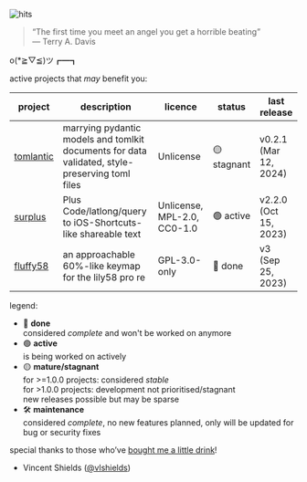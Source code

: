 ![hits](https://img.shields.io/endpoint?url=https://hits.dwyl.com/markjoshwel/markjoshwel.json&style=flat-square&label=Hits&color=6244bb)

> “The first time you meet an angel you get a horrible beating”  
> ― Terry A. Davis

o(*≧▽≦)ツ┏━┓

active projects that _may_ benefit you:

| project | description | licence | status | last release |
|---|---|---|---|---|
| [tomlantic](https://github.com/markjoshwel/tomlantic) | marrying pydantic models and tomlkit documents for data validated, style-preserving toml files | Unlicense | 🟡 stagnant | v0.2.1 (Mar 12, 2024) |
| [surplus](https://github.com/markjoshwel/surplus) | Plus Code/latlong/query to iOS-Shortcuts-like shareable text | Unlicense, MPL-2.0, CC0-1.0 | 🟢 active | v2.2.0 (Oct 15, 2023) |
| [fluffy58](https://github.com/markjoshwel/fluffy58) | an approachable 60%-like keymap for the lily58 pro re | GPL-3.0-only | 🔴 done | v3 (Sep 25, 2023) |

legend:
- 🔴 **done**  
  considered _complete_ and won't be worked on anymore
- 🟢 **active**  
  is being worked on actively
- 🟡 **mature/stagnant**  
  for >=1.0.0 projects: considered _stable_  
  for >1.0.0 projects: development not prioritised/stagnant  
  new releases possible but may be sparse
- 🛠️ **maintenance**  
  considered _complete_, no new features planned, only will be updated for bug or security fixes

special thanks to those who’ve [bought me a little drink](https://github.com/sponsors/markjoshwel)!

- Vincent Shields ([@vlshields](https://github.com/vlshields))
